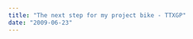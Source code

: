 ```yaml
---
title: "The next step for my project bike - TTXGP"
date: "2009-06-23"
---
```


<div class="content">
</div>
